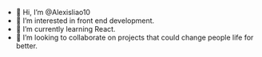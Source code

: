 - 👋 Hi, I’m @Alexisliao10
- 👀 I’m interested in front end development.
- 🌱 I’m currently learning React.
- 💞️ I’m looking to collaborate on projects that could change people life for better.

<!---
Alexisliao10/Alexisliao10 is a ✨ special ✨ repository because its `README.md` (this file) appears on your GitHub profile.
You can click the Preview link to take a look at your changes.
--->
